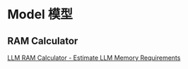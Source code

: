 # Model 模型


## RAM Calculator

[LLM RAM Calculator - Estimate LLM Memory Requirements](https://llm-calc.rayfernando.ai/)

